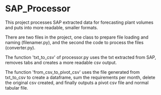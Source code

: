 # SAP_Processor
This project processes SAP extracted data for forecasting plant volumes and puts into more readable, smaller formats.

There are two files in the project, one class to prepare file loading and naming (filenamer.py), and the second the code to process the files (converter.py).

The function 'txt_to_csv' of processor.py uses the txt extracted from SAP, removes tabs and creates a more readable csv output.

The function 'from_csv_to_pivot_csv' uses the file generated from txt_to_csv to create a dataframe, sum the requirements per month, delete the original csv created, and finally outputs a pivot csv file and normal tabular file.
